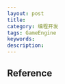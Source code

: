 ```yaml
---
layout: post
title: 
category: 编程开发
tags: GameEngine
keywords: 
description: 
---
```


## Reference

